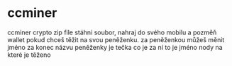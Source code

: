 # ccminer
ccminer crypto zip file
stáhni soubor, nahraj do svého mobilu a pozměň wallet pokud chceš těžit na svou peněženku. za peněženkou můžeš měnit jméno
za konec názvu peněženky je tečka co je za ní to je jméno nody na které je těženo
